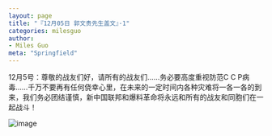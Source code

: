 ```yaml
---
layout: page
title: "『12月05日 郭文贵先生盖文』·1"
categories: milesguo
author:
- Miles Guo
meta: "Springfield"
---
```


12月5号：尊敬的战友们好，请所有的战友们……务必要高度重视防范C C P病毒……千万不要再有任何侥幸心里，在未来的一定时间内各种灾难将一各一各的到来，我们务必团结谨慎，新中国联邦和爆料革命将永远和所有的战友和同胞们在一起战斗！

![image](../../../../image/milesguo/2020_12_05_Miles_Guo_Getter_1_1.png)
